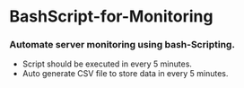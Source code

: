 # BashScript-for-Monitoring

### Automate server monitoring using bash-Scripting.

- Script should be executed in every 5 minutes.
- Auto generate CSV file to store data in every 5 minutes. 
